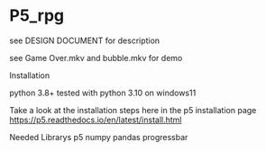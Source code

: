 # P5_rpg
see DESIGN DOCUMENT for description 

see Game Over.mkv and bubble.mkv for demo


Installation

python 3.8+ tested with python 3.10 on windows11

Take a look at the installation steps here in the p5 installation page
https://p5.readthedocs.io/en/latest/install.html

Needed Librarys
p5
numpy
pandas
progressbar
